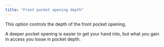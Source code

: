 ```yaml
---
title: "Front pocket opening depth"
---
```


This option controls the depth of the front pocket opening.

A deeper pocket opening is easier to get your hand into, but what you gain in access you loose in pocket depth.

